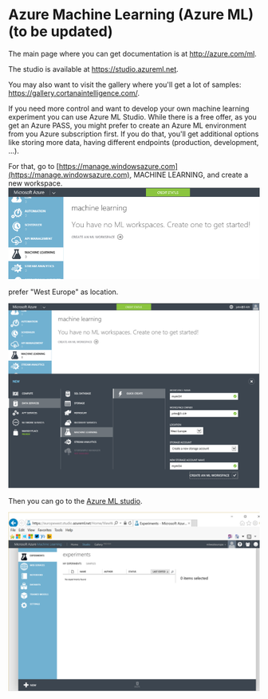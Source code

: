 # Azure Machine Learning (Azure ML) (to be updated)

The main page where you can get documentation is at <http://azure.com/ml>. 

The studio is available at <https://studio.azureml.net>.

You may also want to visit the gallery where you'll get a lot of samples: <https://gallery.cortanaintelligence.com/>.

If you need more control and want to develop your own machine learning experiment you can use Azure ML Studio. 
While there is a free offer, as you get an Azure PASS, you might prefer to create an Azure ML environment from you Azure subscription first. If you do that, you'll get additional options like storing more data, having different endpoints (production, development, ...).

For that, go to [https://manage.windowsazure.com](https://manage.windowsazure.com), MACHINE LEARNING, and create a new workspace. 
![](azureml/3.png)

prefer "West Europe" as location.

![](azureml/4.png)

Then you can go to the [Azure ML studio](http://studio.azureml.net).

![](azureml/5.png)
